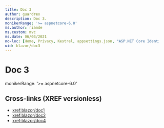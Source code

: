 ```yaml
---
title: Doc 3
author: guardrex
description: Doc 3.
monikerRange: '>= aspnetcore-6.0'
ms.author: riande
ms.custom: mvc
ms.date: 06/03/2021
no-loc: [Home, Privacy, Kestrel, appsettings.json, "ASP.NET Core Identity", cookie, Cookie, Blazor, "Blazor Server", "Blazor WebAssembly", "Identity", "Let's Encrypt", Razor, SignalR]
uid: blazor/doc3
---
```

# Doc 3

monikerRange: '>= aspnetcore-6.0'

## Cross-links (XREF versionless)

* <xref:blazor/doc1>
* <xref:blazor/doc2>
* <xref:blazor/doc4>
